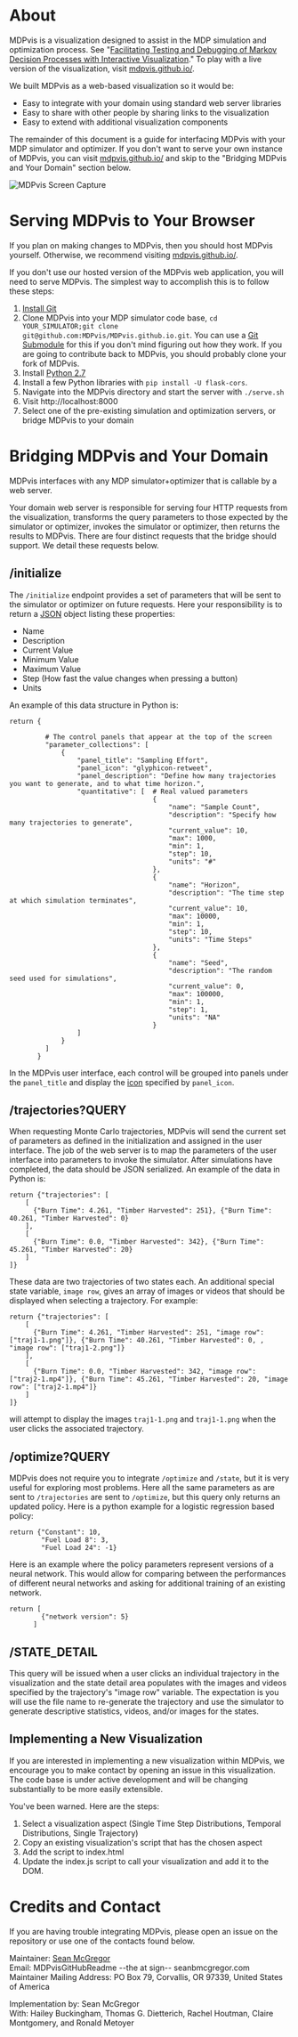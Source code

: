 # About

MDPvis is a visualization designed to assist in the MDP simulation and optimization process. See "[Facilitating Testing and Debugging of Markov Decision Processes with Interactive Visualization](http://ieeexplore.ieee.org/xpl/login.jsp?tp=&arnumber=7357198&url=http%3A%2F%2Fieeexplore.ieee.org%2Fxpls%2Fabs_all.jsp%3Farnumber%3D7357198)." To play with a live version of the visualization, visit [mdpvis.github.io/](http://mdpvis.github.io/).

We built MDPvis as a web-based visualization so it would be:

* Easy to integrate with your domain using standard web server libraries
* Easy to share with other people by sharing links to the visualization
* Easy to extend with additional visualization components

The remainder of this document is a guide for interfacing MDPvis with your MDP simulator and optimizer. If you don't want to serve your own instance of MDPvis, you can visit [mdpvis.github.io/](http://mdpvis.github.io/) and skip to the "Bridging MDPvis and Your Domain" section below.

![MDPvis Screen Capture](images/cover.png "MDPvis Screen Capture")

# Serving MDPvis to Your Browser

If you plan on making changes to MDPvis, then you should host MDPvis yourself. Otherwise, we recommend visiting [mdpvis.github.io/](http://mdpvis.github.io/).

If you don't use our hosted version of the MDPvis web application, you will need to serve MDPvis. The simplest way to accomplish this is to follow these steps:

1. [Install Git](https://git-scm.com/book/en/v2/Getting-Started-Installing-Git)
2. Clone MDPvis into your MDP simulator code base, `cd YOUR_SIMULATOR;git clone git@github.com:MDPvis/MDPvis.github.io.git`. You can use a [Git Submodule](https://git-scm.com/book/en/v2/Git-Tools-Submodules) for this if you don't mind figuring out how they work. If you are going to contribute back to MDPvis, you should probably clone your fork of MDPvis.
3. Install [Python 2.7](https://www.python.org/downloads/release/python-279/)
4. Install a few Python libraries with `pip install -U flask-cors`.
5. Navigate into the MDPvis directory and start the server with `./serve.sh`
6. Visit http://localhost:8000
7. Select one of the pre-existing simulation and optimization servers, or bridge MDPvis to your domain

# Bridging MDPvis and Your Domain

MDPvis interfaces with any MDP simulator+optimizer that is callable by a web server.

Your domain web server is responsible for serving four HTTP requests from the visualization, transforms the query parameters to those expected by the simulator or optimizer, invokes the simulator or optimizer, then returns the results to MDPvis. There are four distinct requests that the bridge should support. We detail these requests below.


## /initialize

The `/initialize` endpoint provides a set of parameters that will be sent to the simulator or optimizer on future requests. Here your responsibility is to return a [JSON](http://www.copterlabs.com/blog/json-what-it-is-how-it-works-how-to-use-it/) object listing these properties:

* Name
* Description
* Current Value
* Minimum Value
* Maximum Value
* Step (How fast the value changes when pressing a button)
* Units

An example of this data structure in Python is:

    return {

             # The control panels that appear at the top of the screen
             "parameter_collections": [
                 {
                     "panel_title": "Sampling Effort",
                     "panel_icon": "glyphicon-retweet",
                     "panel_description": "Define how many trajectories you want to generate, and to what time horizon.",
                     "quantitative": [  # Real valued parameters
                                        {
                                            "name": "Sample Count",
                                            "description": "Specify how many trajectories to generate",
                                            "current_value": 10,
                                            "max": 1000,
                                            "min": 1,
                                            "step": 10,
                                            "units": "#"
                                        },
                                        {
                                            "name": "Horizon",
                                            "description": "The time step at which simulation terminates",
                                            "current_value": 10,
                                            "max": 10000,
                                            "min": 1,
                                            "step": 10,
                                            "units": "Time Steps"
                                        },
                                        {
                                            "name": "Seed",
                                            "description": "The random seed used for simulations",
                                            "current_value": 0,
                                            "max": 100000,
                                            "min": 1,
                                            "step": 1,
                                            "units": "NA"
                                        }
                     ]
                 }
             ]
           }

In the MDPvis user interface, each control will be grouped into panels under the `panel_title`
and display the [icon](http://getbootstrap.com/components/#glyphicons) specified by `panel_icon`.

## /trajectories?QUERY

When requesting Monte Carlo trajectories, MDPvis will send the current set of parameters as defined in the initialization and assigned in the user interface. The job of the web server is to map the parameters of the user interface into parameters to invoke the simulator. After simulations have completed, the data should be JSON serialized. An example of the data in Python is:

    return {"trajectories": [
        [
          {"Burn Time": 4.261, "Timber Harvested": 251}, {"Burn Time": 40.261, "Timber Harvested": 0}
        ],
        [
          {"Burn Time": 0.0, "Timber Harvested": 342}, {"Burn Time": 45.261, "Timber Harvested": 20}
        ]
    ]}

These data are two trajectories of two states each. An additional special state variable, `image row`, gives
an array of images or videos that should be displayed when selecting a trajectory. For example:

    return {"trajectories": [
        [
          {"Burn Time": 4.261, "Timber Harvested": 251, "image row": ["traj1-1.png"]}, {"Burn Time": 40.261, "Timber Harvested": 0, , "image row": ["traj1-2.png"]}
        ],
        [
          {"Burn Time": 0.0, "Timber Harvested": 342, "image row": ["traj2-1.mp4"]}, {"Burn Time": 45.261, "Timber Harvested": 20, "image row": ["traj2-1.mp4"]}
        ]
    ]}

will attempt to display the images `traj1-1.png` and `traj1-1.png` when the user clicks the associated trajectory.

## /optimize?QUERY

MDPvis does not require you to integrate `/optimize` and `/state`, but it is very useful for exploring most problems. Here all the same parameters as are sent to `/trajectories` are sent to `/optimize`, but this query only returns an updated policy. Here is a python example for a logistic regression based policy:

    return {"Constant": 10,
            "Fuel Load 8": 3,
            "Fuel Load 24": -1}

Here is an example where the policy parameters represent versions of a neural network. This would allow for comparing between the performances of different neural networks and
asking for additional training of an existing network.

    return [
            {"network version": 5}
          ]

## /STATE_DETAIL

This query will be issued when a user clicks an individual trajectory in the visualization and the state detail area populates with the images and videos specified by the trajectory's "image row" variable. The expectation is you will use the file name to re-generate the trajectory and use the simulator to generate descriptive statistics, videos, and/or images for the states.

## Implementing a New Visualization

If you are interested in implementing a new visualization within MDPvis, we encourage you to make contact by opening an issue in this visualization. The code base is under active development and will be changing substantially to be more easily extensible.

You've been warned. Here are the steps:

1. Select a visualization aspect (Single Time Step Distributions, Temporal Distributions, Single Trajectory)
1. Copy an existing visualization's script that has the chosen aspect
1. Add the script to index.html
1. Update the index.js script to call your visualization and add it to the DOM.

# Credits and Contact

If you are having trouble integrating MDPvis, please open an issue on the repository or use one of the contacts found below.

Maintainer: [Sean McGregor](http://seanbmcgregor.com)  
Email: MDPvisGitHubReadme --the at sign-- seanbmcgregor.com  
Maintainer Mailing Address: PO Box 79, Corvallis, OR 97339, United States of America  

Implementation by: Sean McGregor  
With: Hailey Buckingham, Thomas G. Dietterich, Rachel Houtman, Claire Montgomery, and Ronald Metoyer
